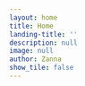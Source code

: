 ```yaml
---
layout: home
title: Home
landing-title: ''
description: null
image: null
author: Zanna
show_tile: false
---
```


